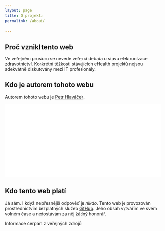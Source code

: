 ```yaml
---
layout: page
title: O projektu
permalink: /about/

---
```


## Proč vznikl tento web

Ve veřejném prostoru se nevede veřejná debata o stavu elektronizace zdravotnictví. Konkrétní těžkosti stávajících eHealth projektů nejsou adekvátně diskutovány mezi IT profesionály.

## Kdo je autorem tohoto webu

Autorem tohoto webu je [Petr Hlaváček](https://headman.mojeid.cz/). 

![Petr Hlaváček](/images/headman_foto.jpg)

## Kdo tento web platí

Já sám. I když nejpřesnější odpověď je *nikdo*. Tento web je provozován prostřednictvím bezplatných služeb [GitHub](https://github.com/). Jeho obsah vytvářím ve svém volném čase a nedostávám za něj žádný honorář.

Informace čerpám z veřejných zdrojů.
